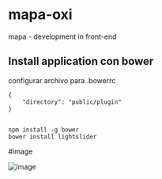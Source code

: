 # mapa-oxi
mapa  - development in front-end



## Install application con bower
configurar archivo para .bowerrc

    {
        "directory": "public/plugin"
    }


    npm install -g bower
    bower install lightslider

#image

![image](http://i61.tinypic.com/xcvfo0.png)
